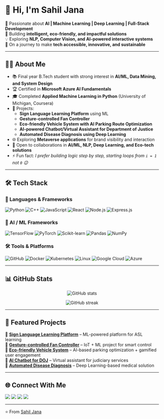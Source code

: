 # 👋 Hi, I'm Sahil Jana

🚀 Passionate about **AI | Machine Learning | Deep Learning | Full-Stack Development**  
🎯 Building **intelligent, eco-friendly, and impactful solutions**  
💡 Exploring **NLP, Computer Vision, and AI-powered interactive systems**  
🌱 On a journey to make **tech accessible, innovative, and sustainable**

---

## 🧑‍💻 About Me  
- 📚 Final year B.Tech student with strong interest in **AI/ML, Data Mining, and System Design**  
- 🏆 Certified in **Microsoft Azure AI Fundamentals**  
- 🎓 Completed **Applied Machine Learning in Python** (University of Michigan, Coursera)  
- 🔭 Projects:  
  - **Sign Language Learning Platform** using ML  
  - **Gesture-controlled Fan Controller**  
  - **Eco-friendly Vehicle System with AI Parking Route Optimization**  
  - **AI-powered Chatbot/Virtual Assistant for Department of Justice**  
  - **Automated Disease Diagnosis using Deep Learning**  
- 🌐 Exploring **Metaverse applications** for brand visibility and interaction  
- 🤝 Open to collaborations in **AI/ML, NLP, Deep Learning, and Eco-tech solutions**  
- ⚡ Fun fact: *I prefer building logic step by step, starting loops from `i = 1` not `0` 😉*

---

## 🛠️ Tech Stack  
### 🚀 Languages & Frameworks
![Python](https://img.shields.io/badge/-Python-3776AB?style=flat&logo=python&logoColor=white)
![C++](https://img.shields.io/badge/-C++-00599C?style=flat&logo=cplusplus&logoColor=white)
![JavaScript](https://img.shields.io/badge/-JavaScript-F7DF1E?style=flat&logo=javascript&logoColor=black)
![React](https://img.shields.io/badge/-React-61DAFB?style=flat&logo=react&logoColor=black)
![Node.js](https://img.shields.io/badge/-Node.js-339933?style=flat&logo=node.js&logoColor=white)
![Express.js](https://img.shields.io/badge/-Express.js-000000?style=flat&logo=express&logoColor=white)

### 🤖 AI / ML Frameworks
![TensorFlow](https://img.shields.io/badge/-TensorFlow-FF6F00?style=flat&logo=tensorflow&logoColor=white)
![PyTorch](https://img.shields.io/badge/-PyTorch-EE4C2C?style=flat&logo=pytorch&logoColor=white)
![Scikit-learn](https://img.shields.io/badge/-Scikit--learn-F7931E?style=flat&logo=scikitlearn&logoColor=white)
![Pandas](https://img.shields.io/badge/-Pandas-150458?style=flat&logo=pandas&logoColor=white)
![NumPy](https://img.shields.io/badge/-NumPy-013243?style=flat&logo=numpy&logoColor=white)

### 🛠️ Tools & Platforms
![GitHub](https://img.shields.io/badge/-GitHub-181717?style=flat&logo=github)
![Docker](https://img.shields.io/badge/-Docker-2496ED?style=flat&logo=docker&logoColor=white)
![Kubernetes](https://img.shields.io/badge/-Kubernetes-326CE5?style=flat&logo=kubernetes&logoColor=white)
![Linux](https://img.shields.io/badge/-Linux-FCC624?style=flat&logo=linux&logoColor=black)
![Google Cloud](https://img.shields.io/badge/-Google_Cloud-4285F4?style=flat&logo=googlecloud&logoColor=white)
![Azure](https://img.shields.io/badge/-Microsoft_Azure-0078D4?style=flat&logo=microsoftazure&logoColor=white)

---

## 📊 GitHub Stats
<p align="center">
  <img src="https://github-readme-stats.vercel.app/api?username=sahiljana&show_icons=true&theme=radical" alt="GitHub stats" />
</p>  

<p align="center">
  <img src="https://github-readme-streak-stats.herokuapp.com/?user=sahiljana&theme=radical" alt="GitHub streak" />
</p>  

---

## 🚀 Featured Projects
🔹 [**Sign Language Learning Platform**](https://github.com/sahiljana/SignLanguage-ML) – ML-powered platform for ASL learning  
🔹 [**Gesture-controlled Fan Controller**](https://github.com/sahiljana/GestureFanController) – IoT + ML project for smart control  
🔹 [**Eco-friendly Vehicle System**](https://github.com/sahiljana/EcoVehicleSystem) – AI-based parking optimization + gamified user engagement  
🔹 [**AI Chatbot for DOJ**](https://github.com/sahiljana/DOJ-AI-Chatbot) – Virtual assistant for judiciary services  
🔹 [**Automated Disease Diagnosis**](https://github.com/sahiljana/DeepDiseaseDiagnosis) – Deep Learning-based medical solution  

---

## 🌐 Connect With Me
<p align="left">
  <a href="https://www.linkedin.com/in/sahil-jana-57533824a/"><img src="https://img.shields.io/badge/-LinkedIn-0077B5?style=flat&logo=linkedin&logoColor=white"/></a>
  <a href="mailto:sahiljana298@example.com"><img src="https://img.shields.io/badge/-Gmail-D14836?style=flat&logo=gmail&logoColor=white"/></a>
  <a href="https://twitter.com/SahilJana2"><img src="https://img.shields.io/badge/-Twitter-1DA1F2?style=flat&logo=twitter&logoColor=white"/></a>
  <a href="https://github.com/Sahiljana"><img src="https://img.shields.io/badge/-GitHub-181717?style=flat&logo=github&logoColor=white"/></a>
</p>  

---

⭐️ From [Sahil Jana](https://github.com/sahiljana)
